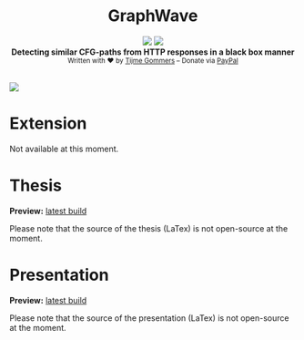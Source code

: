 <h1 align="center">GraphWave</h1>
<p align="center">
    <a href="https://github.com/tijme/graphwave/blob/master/LICENSE.md"><img src="https://raw.finnwea.com/shield/?firstText=License&secondText=MIT" /></a>
    <a href="https://github.com/tijme/graphwave/releases"><img src="https://raw.finnwea.com/shield/?typeKey=SemverVersion&typeValue1=graphwave&typeValue2=master&typeValue4=Stable"></a>
    <br/>
    <b>Detecting similar CFG-paths from HTTP responses in a black box manner</b>
    <br/>
    <sub>Written with ❤︎ by <a href="https://twitter.com/finnwea">Tijme Gommers</a> – Donate via <a href="https://www.paypal.me/tijmegommers/5">PayPal</a></sub>
    <br/>
    <br/>
</p>

<a href="https://github.com/tijme/graphwave/blob/master/.github/preview.pdf">
    <img src="https://github.com/tijme/graphwave/raw/master/.github/preview.png" />
</a>

# Extension

Not available at this moment.

# Thesis

**Preview:** [latest build](https://github.com/tijme/graphwave/blob/master/thesis/.github/thesis-graphwave-tijme-gommers.pdf)

Please note that the source of the thesis (LaTex) is not open-source at the moment.

# Presentation

**Preview:** [latest build](https://github.com/tijme/graphwave/blob/master/thesis/.github/presentation-graphwave-tijme-gommers.pdf)

Please note that the source of the presentation (LaTex) is not open-source at the moment.
